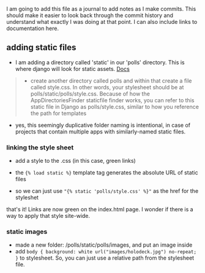 I am going to add this file as a journal to add notes as I make commits. This should make it easier to look back through the commit history and understand what exactly I was doing at that point. I can also include links to documentation here.

## adding static files
- I am adding a directory called 'static' in our 'polls' directory. This is where django will look for static assets. [Docs](https://docs.djangoproject.com/en/4.0/intro/tutorial06/#customize-your-app-s-look-and-feel)
> - create another directory called polls and within that create a file called style.css. In other words, your stylesheet should be at polls/static/polls/style.css. Because of how the AppDirectoriesFinder staticfile finder works, you can refer to this static file in Django as polls/style.css, similar to how you reference the path for templates
- yes, this seemingly duplicative folder naming is intentional, in case of projects that contain multiple apps with similarly-named static files.

### linking the style sheet
- add a style to the .css (in this case, green links)

- the `{% load static %}` template tag generates the absolute URL of static files
- so we can just use `"{% static 'polls/style.css' %}"` as the href for the styleshet

that's it! Links are now green on the index.html page. I wonder if there is a way to apply that style site-wide. 

### static images
- made a new folder:  /polls/static/polls/images, and put an image inside
- add `
body {
    background: white url("images/holodeck.jpg") no-repeat;
}
`
 to stylesheet. So, you can just use a relative path from the stylesheet file.